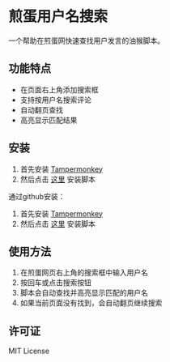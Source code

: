 # 煎蛋用户名搜索

一个帮助在煎蛋网快速查找用户发言的油猴脚本。

## 功能特点

- 在页面右上角添加搜索框
- 支持按用户名搜索评论
- 自动翻页查找
- 高亮显示匹配结果

## 安装

1. 首先安装 [Tampermonkey](https://www.tampermonkey.net/)
2. 然后点击 [这里](https://greasyfork.org/scripts/您的脚本ID/code/煎蛋用户名搜索.user.js) 安装脚本

通过github安装：

1. 首先安装 [Tampermonkey](https://www.tampermonkey.net/)
2. 然后点击 [这里](https://github.com/cornradio/jandan-username-search/blob/main/jandan-username-search.user.js) 安装脚本

## 使用方法

1. 在煎蛋网页右上角的搜索框中输入用户名
2. 按回车或点击搜索按钮
3. 脚本会自动查找并高亮显示匹配的用户名
4. 如果当前页面没有找到，会自动翻页继续搜索

## 许可证

MIT License 